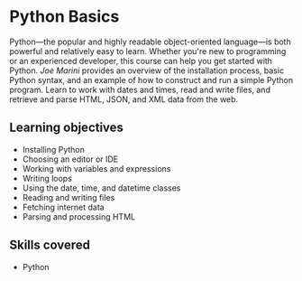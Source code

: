 # Python Basics

Python—the popular and highly readable object-oriented language—is both powerful and relatively easy to learn. Whether you're new to programming or an experienced developer, this course can help you get started with Python. *Joe Marini* provides an overview of the installation process, basic Python syntax, and an example of how to construct and run a simple Python program. Learn to work with dates and times, read and write files, and retrieve and parse HTML, JSON, and XML data from the web.

## Learning objectives

- Installing Python  
- Choosing an editor or IDE  
- Working with variables and expressions  
- Writing loops  
- Using the date, time, and datetime classes  
- Reading and writing files  
- Fetching internet data  
- Parsing and processing HTML  

## Skills covered

- Python
